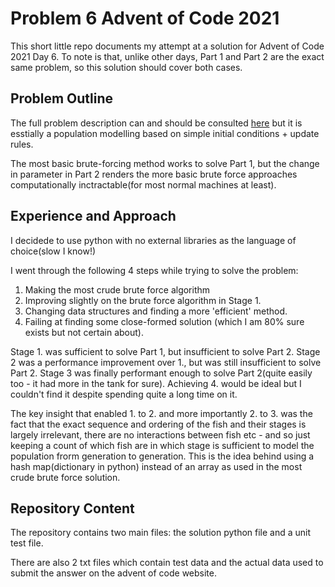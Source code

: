 # Problem 6 Advent of Code 2021

This short little repo documents my attempt at a solution for Advent of Code 2021 Day 6. To note is that, unlike other days, Part 1 and Part 2 are the exact same problem, so this solution should cover both cases.


## Problem Outline
The full problem description can and should be consulted [here](https://adventofcode.com/2021/day/6) but it is esstially a population modelling based on simple initial conditions + update rules. 

The most basic brute-forcing method works to solve Part 1, but the change in parameter in Part 2 renders the more basic brute force approaches computationally inctractable(for most normal machines at least).

## Experience and Approach

I decidede to use python with no external libraries as the language of choice(slow I know!)

I went through the following 4 steps while trying to solve the problem:

1. Making the most crude brute force algorithm 
2. Improving slightly on the brute force algorithm in Stage 1.
3. Changing data structures and finding a more 'efficient' method.
4. Failing at finding some close-formed solution (which I am 80% sure exists but not certain about).

Stage 1. was sufficient to solve Part 1, but insufficient to solve Part 2. Stage 2 was a performance improvement over 1., but was still insufficient to solve Part 2. Stage 3 was finally performant enough to solve Part 2(quite easily too - it had more in the tank for sure). Achieving 4. would be ideal but I couldn't find it despite spending quite a long time on it.

The key insight that enabled 1. to 2. and more importantly 2. to 3. was the fact that the exact sequence and ordering of the fish and their stages is largely irrelevant, there are no interactions between fish etc - and so just keeping a count of which fish are in which stage is sufficient to model the population frorm generation to generation. This is the idea behind using a hash map(dictionary in python) instead of an array as used in the most crude brute force solution.

## Repository Content

The repository contains two main files: the solution python file and a unit test file.  

There are also 2 txt files which contain test data and the actual data used to submit the answer on the advent of code website.
